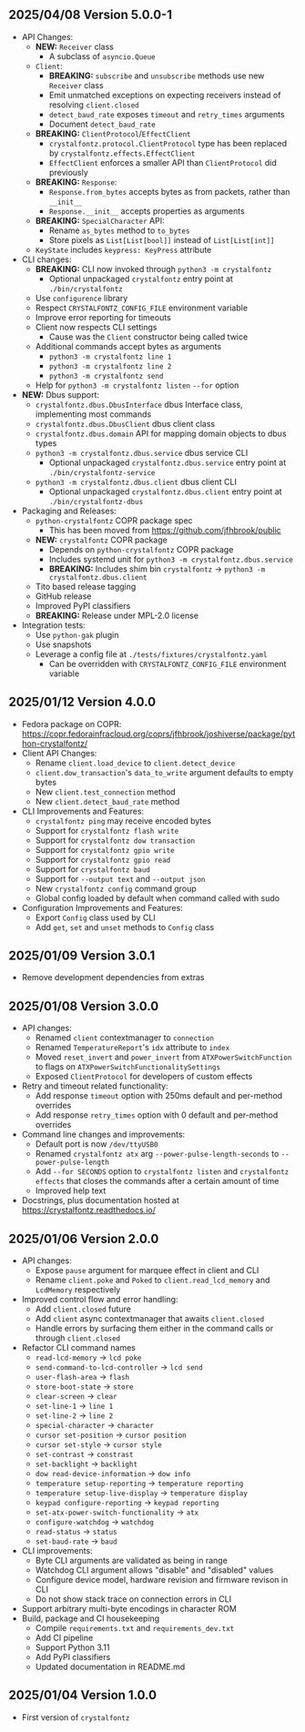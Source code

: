 2025/04/08 Version 5.0.0-1
--------------------------
- API Changes:
  - **NEW:** `Receiver` class
    - A subclass of `asyncio.Queue`
  - `Client`:
    - **BREAKING:** `subscribe` and `unsubscribe` methods use new `Receiver` class
    - Emit unmatched exceptions on expecting receivers instead of resolving `client.closed`
    - `detect_baud_rate` exposes `timeout` and `retry_times` arguments
    - Document `detect_baud_rate`
  - **BREAKING:** `ClientProtocol`/`EffectClient`
    - `crystalfontz.protocol.ClientProtocol` type has been replaced by `crystalfontz.effects.EffectClient`
    - `EffectClient` enforces a smaller API than `ClientProtocol` did previously
  - **BREAKING:** `Response`:
    - `Response.from_bytes` accepts bytes as from packets, rather than `__init__`
    - `Response.__init__` accepts properties as arguments
  - **BREAKING:** `SpecialCharacter` API:
    - Rename `as_bytes` method to `to_bytes`
    - Store pixels as `List[List[bool]]` instead of `List[List[int]]`
  - `KeyState` includes `keypress: KeyPress` attribute
- CLI changes:
  - **BREAKING:** CLI now invoked through `python3 -m crystalfontz`
    - Optional unpackaged `crystalfontz` entry point at `./bin/crystalfontz`
  - Use `configurence` library
  - Respect `CRYSTALFONTZ_CONFIG_FILE` environment variable
  - Improve error reporting for timeouts
  - Client now respects CLI settings
    - Cause was the `Client` constructor being called twice
  - Additional commands accept bytes as arguments
    - `python3 -m crystalfontz line 1`
    - `python3 -m crystalfontz line 2`
    - `python3 -m crystalfontz send`
  - Help for `python3 -m crystalfontz listen` `--for` option
- **NEW:** Dbus support:
  - `crystalfontz.dbus.DbusInterface` dbus Interface class, implementing most commands
  - `crystalfontz.dbus.DbusClient` dbus client class
  - `crystalfontz.dbus.domain` API for mapping domain objects to dbus types
  - `python3 -m crystalfontz.dbus.service` dbus service CLI
    - Optional unpackaged `crystalfontz.dbus.service` entry point at `./bin/crystalfontz-service`
  - `python3 -m crystalfontz.dbus.client` dbus client CLI
    - Optional unpackaged `crystalfontz.dbus.client` entry point at `./bin/crystalfontz-dbus`
- Packaging and Releases:
  - `python-crystalfontz` COPR package spec
    - This has been moved from <https://github.com/jfhbrook/public>
  - **NEW:** `crystalfontz` COPR package
    - Depends on `python-crystalfontz` COPR package
    - Includes systemd unit for `python3 -m crystalfontz.dbus.service`
    - **BREAKING:** Includes shim bin `crystalfontz` -> `python3 -m crystalfontz.dbus.client`
  - Tito based release tagging
  - GitHub release
  - Improved PyPI classifiers
  - **BREAKING:** Release under MPL-2.0 license
- Integration tests:
  - Use `python-gak` plugin
  - Use snapshots
  - Leverage a config file at `./tests/fixtures/crystalfontz.yaml`
    - Can be overridden with `CRYSTALFONTZ_CONFIG_FILE` environment variable

2025/01/12 Version 4.0.0
--------------------------
- Fedora package on COPR: <https://copr.fedorainfracloud.org/coprs/jfhbrook/joshiverse/package/python-crystalfontz/>
- Client API Changes:
  - Rename `client.load_device` to `client.detect_device`
  - `client.dow_transaction`'s `data_to_write` argument defaults to empty bytes
  - New `client.test_connection` method
  - New `client.detect_baud_rate` method
- CLI Improvements and Features:
  - `crystalfontz ping` may receive encoded bytes
  - Support for `crystalfontz flash write`
  - Support for `crystalfontz dow transaction`
  - Support for `crystalfontz gpio write`
  - Support for `crystalfontz gpio read`
  - Support for `crystalfontz baud`
  - Support for `--output text` and `--output json`
  - New `crystalfontz config` command group
  - Global config loaded by default when command called with sudo
- Configuration Improvements and Features:
  - Export `Config` class used by CLI
  - Add `get`, `set` and `unset` methods to `Config` class

2025/01/09 Version 3.0.1
------------------------
- Remove development dependencies from extras

2025/01/08 Version 3.0.0
------------------------
- API changes:
  - Renamed `client` contextmanager to `connection`
  - Renamed `TemperatureReport`'s `idx` attribute to `index`
  - Moved `reset_invert` and `power_invert` from `ATXPowerSwitchFunction` to flags on `ATXPowerSwitchFunctionalitySettings`
  - Exposed `ClientProtocol` for developers of custom effects
- Retry and timeout related functionality:
  - Add response `timeout` option with 250ms default and per-method overrides
  - Add response `retry_times` option with 0 default and per-method overrides
- Command line changes and improvements:
  - Default port is now `/dev/ttyUSB0`
  - Renamed `crystalfontz atx` arg `--power-pulse-length-seconds` to `--power-pulse-length`
  - Add `--for SECONDS` option to `crystalfontz listen` and `crystalfontz effects` that closes the commands after a certain amount of time
  - Improved help text
- Docstrings, plus documentation hosted at <https://crystalfontz.readthedocs.io/>

2025/01/06 Version 2.0.0
------------------------
- API changes:
  - Expose `pause` argument for marquee effect in client and CLI
  - Rename `client.poke` and `Poked` to `client.read_lcd_memory` and `LcdMemory` respectively
- Improved control flow and error handling:
  - Add `client.closed` future
  - Add `client` async contextmanager that awaits `client.closed`
  - Handle errors by surfacing them either in the command calls or through `client.closed`
- Refactor CLI command names
  - `read-lcd-memory` -> `lcd poke`
  - `send-command-to-lcd-controller` -> `lcd send`
  - `user-flash-area` -> `flash`
  - `store-boot-state` -> `store`
  - `clear-screen` -> `clear`
  - `set-line-1` -> `line 1`
  - `set-line-2` -> `line 2`
  - `special-character` -> `character`
  - `cursor set-position` -> `cursor position`
  - `cursor set-style` -> `cursor style`
  - `set-contrast` -> `constrast`
  - `set-backlight` -> `backlight`
  - `dow read-device-information` -> `dow info`
  - `temperature setup-reporting` -> `temperature reporting`
  - `temperature setup-live-display` -> `temperature display`
  - `keypad configure-reporting` -> `keypad reporting`
  - `set-atx-power-switch-functionality` -> `atx`
  - `configure-watchdog` -> `watchdog`
  - `read-status` -> `status`
  - `set-baud-rate` -> `baud`
- CLI improvements:
  - Byte CLI arguments are validated as being in range
  - Watchdog CLI argument allows "disable" and "disabled" values
  - Configure device model, hardware revision and firmware revison in CLI
  - Do not show stack trace on connection errors in CLI
- Support arbitrary multi-byte encodings in character ROM
- Build, package and CI housekeeping
  - Compile `requirements.txt` and `requirements_dev.txt`
  - Add CI pipeline
  - Support Python 3.11
  - Add PyPI classifiers
  - Updated documentation in README.md

2025/01/04 Version 1.0.0
------------------------
- First version of `crystalfontz`
